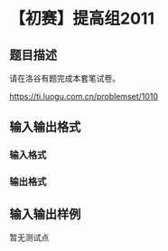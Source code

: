 # 【初赛】提高组2011

## 题目描述

请在洛谷有题完成本套笔试卷。

https://ti.luogu.com.cn/problemset/1010

## 输入输出格式

### 输入格式

### 输出格式

## 输入输出样例

暂无测试点

